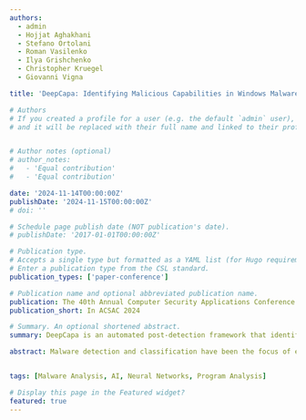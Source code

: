 ```yaml
---
authors:
  - admin
  - Hojjat Aghakhani
  - Stefano Ortolani
  - Roman Vasilenko
  - Ilya Grishchenko
  - Christopher Kruegel
  - Giovanni Vigna

title: 'DeepCapa: Identifying Malicious Capabilities in Windows Malware'

# Authors
# If you created a profile for a user (e.g. the default `admin` user), write the username (folder name) here
# and it will be replaced with their full name and linked to their profile.


# Author notes (optional)
# author_notes:
#   - 'Equal contribution'
#   - 'Equal contribution'

date: '2024-11-14T00:00:00Z'
publishDate: '2024-11-15T00:00:00Z'
# doi: ''

# Schedule page publish date (NOT publication's date).
# publishDate: '2017-01-01T00:00:00Z'

# Publication type.
# Accepts a single type but formatted as a YAML list (for Hugo requirements).
# Enter a publication type from the CSL standard.
publication_types: ['paper-conference']

# Publication name and optional abbreviated publication name.
publication: The 40th Annual Computer Security Applications Conference
publication_short: In ACSAC 2024

# Summary. An optional shortened abstract.
summary: DeepCapa is an automated post-detection framework that identifies and maps potentially malicious capabilities in malware to the code that implements these capabilities. It proposes a novel feature engineering approach that statically extracts API-call sequences from multiple memory snapshots taken during a sample’s dynamic execution. This approach allows for more comprehensive code coverage and effectively counters anti-sandbox techniques. Deepcapa also proposes a neural network architecture to not only accurately detects capabilities but also provide interpretable detections.

abstract: Malware detection and classification have been the focus of extensive research over many years. However, less effort has been devoted to developing post-detection systems that identify specific malicious capabilities (or behaviors) in malware.Such systems play a critical part in identifying and mitigating the damage caused by malware attacks. Unfortunately, current methods for identifying malware capabilities involve substantial manual reverse engineering efforts and context switching between multiple different tools, which slows down an investigation and gives attackers an advantage. <br> In this paper, we propose DeepCapa, an automated post-detection system that uses deep learning to identify potentially malicious capabilities in malware in the form of MITRE ATT\&CK techniques. Our system operates on sequences of API calls, statically extracted from the memory snapshots taken at key points during the execution of malware. Our results demonstrate that DeepCapa can accurately identify malicious capabilities,  achieving a precision of 95.80% and a recall of 93.76% across 29 different  MITRE ATT&CK techniques.


tags: [Malware Analysis, AI, Neural Networks, Program Analysis]

# Display this page in the Featured widget?
featured: true
---
```



<!-- {{% callout note %}}
Click the _Cite_ button above to demo the feature to enable visitors to import publication metadata into their reference management software.
{{% /callout %}}

{{% callout note %}}
Create your slides in Markdown - click the _Slides_ button to check out the example.
{{% /callout %}}

Add the publication's **full text** or **supplementary notes** here. You can use rich formatting such as including [code, math, and images](https://docs.hugoblox.com/content/writing-markdown-latex/). -->
